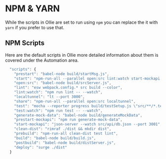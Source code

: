 # NPM & YARN

While the scripts in Ollie are set to run using `npm` you can replace the it with `yarn` if you prefer to use that.

## NPM Scripts

Here are the default scripts in Ollie more detailed information about them is covered under the Automation area.

```javascript
  "scripts": {
    "prestart": "babel-node build/startMsg.js",
    "start": "npm-run-all --parallel open:src lint:watch start-mockapi test:watch",
    "open:src": "babel-node build/srcServer.js",
    "lint": "esw webpack.config.* src build --color",
    "lint:watch": "npm run lint -- --watch",
    "localtunnel": "lt --port 3000",
    "share": "npm-run-all --parallel open:src localtunnel",
    "test": "mocha --reporter progress build/testSetup.js \"src/**/*.test.js\"",
    "test:watch": "npm run test -- --watch",
    "generate-mock-data": "babel-node build/generateMockData",
    "prestart-mockapi": "npm run generate-mock-data",
    "start-mockapi": "json-server --watch src/api/db.json --port 3001",
    "clean-dist": "rimraf ./dist && mkdir dist",
    "prebuild": "npm-run-all clean-dist test lint",
    "build": "babel-node build/build.js",
    "postbuild": "babel-node build/distServer.js",
    "deploy": "surge ./dist"
  }
```
